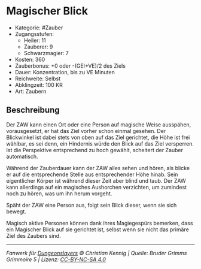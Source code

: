 # Magischer Blick

- Kategorie: #Zauber
- Zugangsstufen:
  - Heiler: 11
  - Zauberer: 9
  - Schwarzmagier: 7
- Kosten: 360
- Zauberbonus: +0 oder -(GEI+VE)/2 des Ziels
- Dauer: Konzentration, bis zu VE Minuten
- Reichweite: Selbst
- Abklingzeit: 100 KR
- Art: Zaubern

## Beschreibung

Der ZAW kann einen Ort oder eine Person auf magische Weise ausspähen, vorausgesetzt, er hat das Ziel vorher schon einmal gesehen. Der Blickwinkel ist dabei stets von oben auf das Ziel gerichtet, die Höhe ist frei wählbar, es sei denn, ein Hindernis würde den Blick auf das Ziel versperren. Ist die Perspektive entsprechend zu hoch gewählt, scheitert der Zauber automatisch.

Während der Zauberdauer kann der ZAW alles sehen und hören, als blicke er auf die entsprechende Stelle aus entsprechender Höhe hinab. Sein eigentlicher Körper ist während dieser Zeit aber blind und taub. Der ZAW kann allerdings auf ein magisches Aushorchen verzichten, um zumindest noch zu hören, was um ihn herum vorgeht.

Späht der ZAW eine Person aus, folgt sein Blick dieser, wenn sie sich bewegt.

Magisch aktive Personen können dank ihres Magiegespürs bemerken, dass ein Magischer Blick auf sie gerichtet ist, selbst wenn sie nicht das primäre Ziel des Zaubers sind.

---

_Fanwerk für [Dungeonslayers](https://www.dungeonslayers.net/) © Christian Kennig | Quelle: Bruder Grimms Grimmoire 5 | Lizenz: [CC-BY-NC-SA 4.0](https://creativecommons.org/licenses/by-nc-sa/4.0/deed.de)_
